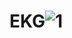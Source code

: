 # EKG![1](https://user-images.githubusercontent.com/73369365/235630798-c8d25ad9-e308-45b9-bc45-0593c9804b61.jpg)
